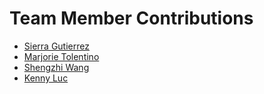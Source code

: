 # Team Member Contributions
* [Sierra Gutierrez](https://github.com/sierracaitlin)<br />
* [Marjorie Tolentino](https://github.com/marj-nt)<br />
* [Shengzhi Wang](https://github.com/ShengzhiW)<br />
* [Kenny Luc](https://github.com/kennyyluc)<br />
